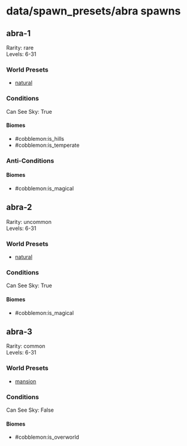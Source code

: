 # data/spawn_presets/abra spawns  
  
## abra-1  
Rarity: rare  
Levels: 6-31  
  
### World Presets  
* [natural](/data/spawn_data/natural.md)  
  
### Conditions  
Can See Sky: True  
  
#### Biomes  
  * #cobblemon:is_hills
  * #cobblemon:is_temperate
  
  
### Anti-Conditions  
  
#### Biomes  
  * #cobblemon:is_magical
  
  
## abra-2  
Rarity: uncommon  
Levels: 6-31  
  
### World Presets  
* [natural](/data/spawn_data/natural.md)  
  
### Conditions  
Can See Sky: True  
  
#### Biomes  
  * #cobblemon:is_magical
  
  
## abra-3  
Rarity: common  
Levels: 6-31  
  
### World Presets  
* [mansion](/data/spawn_data/mansion.md)  
  
### Conditions  
Can See Sky: False  
  
#### Biomes  
  * #cobblemon:is_overworld
  

